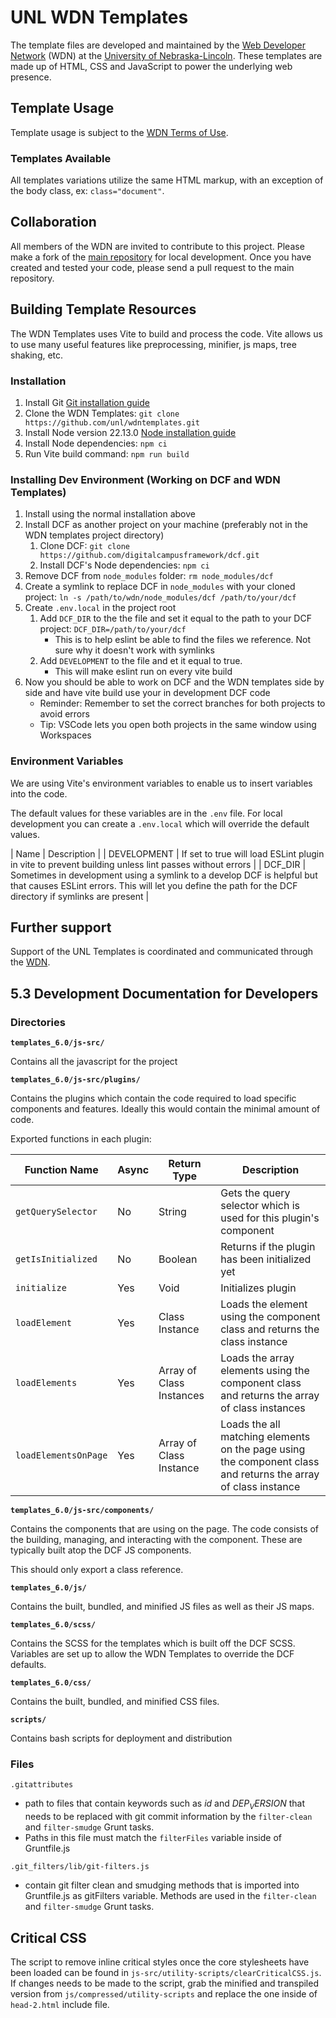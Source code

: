 # UNL WDN Templates

The template files are developed and maintained by the [Web Developer Network](https://wdn.unl.edu/) (WDN) at the [University of Nebraska-Lincoln](https://www.unl.edu/). These templates are made up of HTML, CSS and JavaScript to power the underlying web presence.

## Template Usage

Template usage is subject to the [WDN Terms of Use](https://wdn.unl.edu/about-framework/terms-use/).

### Templates Available

All templates variations utilize the same HTML markup, with an exception of the body class, ex: `class="document"`.

## Collaboration

All members of the WDN are invited to contribute to this project. Please make a fork of the [main repository](https://github.com/unl/wdntemplates) for local development. Once you have created and tested your code, please send a pull request to the main repository.

## Building Template Resources

The WDN Templates uses Vite to build and process the code. Vite allows us to use
many useful features like preprocessing, minifier, js maps, tree shaking, etc.

### Installation

1. Install Git [Git installation guide](https://git-scm.com/book/en/v2/Getting-Started-Installing-Git)
2. Clone the WDN Templates: `git clone https://github.com/unl/wdntemplates.git`
3. Install Node version 22.13.0 [Node installation guide](https://nodejs.org/en/download)
4. Install Node dependencies: `npm ci`
5. Run Vite build command: `npm run build`

### Installing Dev Environment (Working on DCF and WDN Templates)

1. Install using the normal installation above
2. Install DCF as another project on your machine (preferably not in the WDN templates project directory)
    1. Clone DCF: `git clone https://github.com/digitalcampusframework/dcf.git`
    2. Install DCF's Node dependencies: `npm ci`
3. Remove DCF from `node_modules` folder: `rm node_modules/dcf`
4. Create a symlink to replace DCF in `node_modules` with your cloned project: `ln -s /path/to/wdn/node_modules/dcf /path/to/your/dcf`
5. Create `.env.local` in the project root
    1. Add `DCF_DIR` to the the file and set it equal to the path to your DCF project: `DCF_DIR=/path/to/your/dcf`
        - This is to help eslint be able to find the files we reference. Not sure why it doesn't work with symlinks
    2. Add `DEVELOPMENT` to the file and et it equal to true.
        - This will make eslint run on every vite build
6. Now you should be able to work on DCF and the WDN templates side by side and have vite build use your in development DCF code
    - Reminder: Remember to set the correct branches for both projects to avoid errors
    - Tip: VSCode lets you open both projects in the same window using Workspaces

### Environment Variables

We are using Vite's environment variables to enable us to insert variables into the code.

The default values for these variables are in the `.env` file. For local
development you can create a `.env.local` which will override the default values.

| Name | Description |
| DEVELOPMENT | If set to true will load ESLint plugin in vite to prevent building unless lint passes without errors |
| DCF_DIR | Sometimes in development using a symlink to a develop DCF is helpful but that causes ESLint errors. This will let you define the path for the DCF directory if symlinks are present |

## Further support

Support of the UNL Templates is coordinated and communicated through the [WDN](https://wdn.unl.edu/).

## 5.3 Development Documentation for Developers

### Directories

__`templates_6.0/js-src/`__

Contains all the javascript for the project

__`templates_6.0/js-src/plugins/`__

Contains the plugins which contain the code required to load specific components
and features. Ideally this would contain the minimal amount of code.

Exported functions in each plugin:

| Function Name           | Async | Return Type              | Description |
| ----------------------- | ----- | ------------------------ | ----------- |
| `getQuerySelector`    | No    | String                   | Gets the query selector which is used for this plugin's component |
| `getIsInitialized`    | No    | Boolean                  | Returns if the plugin has been initialized yet |
| `initialize`            | Yes   | Void                     | Initializes plugin |
| `loadElement`          | Yes   | Class Instance           | Loads the element using the component class and returns the class instance |
| `loadElements`         | Yes   | Array of Class Instances | Loads the array elements using the component class and returns the array of class instances |
| `loadElementsOnPage` | Yes   | Array of Class Instance  | Loads the all matching elements on the page using the component class and returns the array of class instance |

__`templates_6.0/js-src/components/`__

Contains the components that are using on the page. The code consists of the
building, managing, and interacting with the component. These are typically
built atop the DCF JS components.

This should only export a class reference.

__`templates_6.0/js/`__

Contains the built, bundled, and minified JS files as well as their JS maps.

__`templates_6.0/scss/`__

Contains the SCSS for the templates which is built off the DCF SCSS. Variables
are set up to allow the WDN Templates to override the DCF defaults.

__`templates_6.0/css/`__

Contains the built, bundled, and minified CSS files.

__`scripts/`__

Contains bash scripts for deployment and distribution

### Files

`.gitattributes`

* path to files that contain keywords such as $id$ and $DEP_VERSION$ that needs to be replaced with git commit
information by the `filter-clean` and `filter-smudge` Grunt tasks.
* Paths in this file must match the `filterFiles` variable inside of Gruntfile.js

`.git_filters/lib/git-filters.js`

* contain git filter clean and smudging methods that is imported into Gruntfile.js as gitFilters variable. Methods
are used in the `filter-clean` and `filter-smudge` Grunt tasks.

## Critical CSS

The script to remove inline critical styles once the core stylesheets have been loaded can be found in
`js-src/utility-scripts/clearCriticalCSS.js`. If changes needs to be made to the script, grab the minified and
transpiled version from `js/compressed/utility-scripts` and replace the one inside  of `head-2.html` include file.
